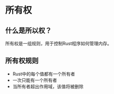 # 所有权
## 什么是所以权？
所有权是一组规则，用于控制Rust程序如何管理内存。
## 所有权规则
+ Rust中的每个值都有一个所有者
+ 一次只能有一个所有者
+ 当所有者超出作用域，该值将被删除
